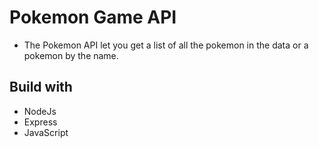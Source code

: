 # Pokemon Game API

- The Pokemon API let you get a list of all the pokemon in the data or a pokemon by the name.

## Build with

- NodeJs
- Express
- JavaScript 
